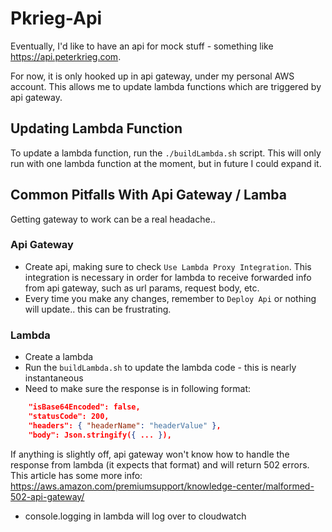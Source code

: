 # Pkrieg-Api

Eventually, I'd like to have an api for mock stuff - something like https://api.peterkrieg.com.

For now, it is only hooked up in api gateway, under my personal AWS account.  This allows me to update lambda functions which are triggered by api gateway.

## Updating Lambda Function
To update a lambda function, run the `./buildLambda.sh` script.  This will only run with one lambda function at the moment, but in future I could expand it.


## Common Pitfalls With Api Gateway / Lamba
Getting gateway to work can be a real headache..

### Api Gateway
* Create api, making sure to check `Use Lambda Proxy Integration`.  This integration is necessary in order for lambda to receive forwarded info from api gateway, such as url params, request body, etc.
* Every time you make any changes, remember to `Deploy Api` or nothing will update.. this can be frustrating.



### Lambda
* Create a lambda
* Run the `buildLambda.sh` to update the lambda code - this is nearly instantaneous
* Need to make sure the response is in following format:

```json
	"isBase64Encoded": false,
	"statusCode": 200,
	"headers": { "headerName": "headerValue" },
	"body": Json.stringify({ ... }),
```

If anything is slightly off, api gateway won't know how to handle the response from lambda (it expects that format) and will return 502 errors. This article has some more info:  https://aws.amazon.com/premiumsupport/knowledge-center/malformed-502-api-gateway/

* console.logging in lambda will log over to cloudwatch



